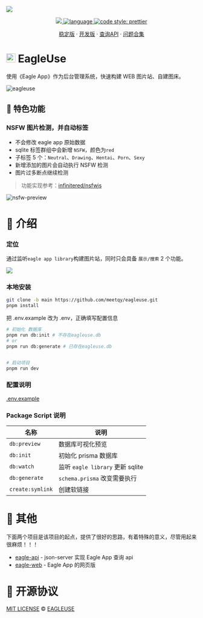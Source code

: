 ![](https://github.com/meetqy/eagleuse/blob/dev/readme/preview.webp?raw=true)

<p align='center'>
    <a href="https://github.com/meetqy/eagleuse/blob/master/LICENSE" target="_blank">
        <img src="https://img.shields.io/github/license/meetqy/eagleuse"/>
    </a>
    <a href="https://www.typescriptlang.org" target="_black">
        <img src="https://img.shields.io/badge/language-TypeScript-blue.svg" alt="language">
    </a>
    <a href="https://github.com/prettier/prettier" target="_black"> 
        <img alt="code style: prettier" src="https://img.shields.io/badge/code_style-prettier-ff69b4.svg"/> 
    </a>
</p>

<p align='center'>
    <a href='https://rao.pics'>稳定版</a> ·
    <a href="https://dev.rao.pics">开发版</a> · 
    <a href="https://github.com/meetqy/eagleuse/blob/dev/api/image.md">查询API</a> ·
    <a href='https://github.com/meetqy/eagleuse/issues/61'>问题合集</a> 
</p>

# <img src='./public/static/favicon.ico' height="24px" width="24px" /> EagleUse

使用《Eagle App》作为后台管理系统，快速构建 WEB 图片站、自建图床。

![eagleuse](https://github.com/meetqy/eagleuse/blob/dev/readme/preview.gif?raw=true)

## 🎁 特色功能

### NSFW 图片检测，并自动标签

- 不会修改 eagle app 原始数据
- sqlite 标签群组中会新增 `NSFW`，颜色为`red`
- 子标签 5 个：`Neutral`、`Drawing`、`Hentai`、`Porn`、`Sexy`
- 新增添加的图片会自动执行 NSFW 检测
- 图片过多断点继续检测

> 功能实现参考：[infinitered/nsfwjs](https://github.com/infinitered/nsfwjs)

![nsfw-preview](https://github.com/meetqy/eagleuse/blob/dev/readme/nsfw-preview.webp?raw=true)

# 👀 介绍

### 定位

通过监听`eagle app library`构建图片站，同时只会具备 `展示/搜索` 2 个功能。

![](https://github.com/meetqy/eagleuse/blob/dev/readme/flow.webp?raw=true)

### 本地安装

```sh
git clone -b main https://github.com/meetqy/eagleuse.git
pnpm install
```

把 .env.example 改为 .env，正确填写配置信息

```sh
# 初始化 数据库
pnpm run db:init # 不存在eagleuse.db
# or
pnpm run db:generate # 已存在eagleuse.db


# 启动项目
pnpm run dev
```

### 配置说明

[.env.example](https://github.com/meetqy/eagleuse/blob/main/.env.example)

### Package Script 说明

| 名称             | 说明                             |
| ---------------- | -------------------------------- |
| `db:preview`     | 数据库可视化预览                 |
| `db:init`        | 初始化 prisma 数据库             |
| `db:watch`       | 监听 `eagle library` 更新 sqlite |
| `db:generate`    | `schema.prisma` 改变需要执行     |
| `create:symlink` | 创建软链接                       |

# 🔦 其他

下面两个项目是该项目的起点，提供了很好的思路，有着特殊的意义，尽管用起来很麻烦！！！

- [eagle-api](https://github.com/meetqy/eagle-api) - json-server 实现 Eagle App 查询 api
- [eagle-web](https://github.com/meetqy/eagle-web) - Eagle App 的网页版

# 📄 开源协议

[MIT LICENSE](https://github.com/meetqy/eagleuse/blob/master/LICENSE) © [EAGLEUSE](https://github.com/eagleuse)

